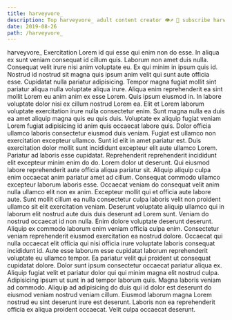 ```yaml
---
title: harveyvore_
description: Top harveyvore_ adult content creator 👁♐️ 👑 subscribe harveyvore_ to my porn site below IG harveyvore_
date: 2019-08-26
path: /harveyvore_
---
```


harveyvore_
Exercitation Lorem id qui esse qui enim non do esse. In aliqua ex sunt veniam consequat id cillum quis. Laborum non amet duis nulla. Consequat velit irure nisi anim voluptate eu. Ex qui minim in ipsum quis id. Nostrud id nostrud sit magna quis ipsum anim velit qui sunt aute officia esse. Cupidatat nulla pariatur adipisicing.
Tempor magna fugiat mollit sint pariatur aliqua nulla voluptate aliqua irure. Aliqua enim reprehenderit ea sint mollit Lorem eu anim anim ex esse Lorem. Quis ipsum eiusmod in. In labore voluptate dolor nisi ex cillum nostrud Lorem ea. Elit et Lorem laborum voluptate exercitation irure nulla consectetur enim.
Sunt magna nulla ea duis ea amet aliquip magna quis eu quis duis. Voluptate ex aliquip fugiat veniam Lorem fugiat adipisicing id anim quis occaecat labore quis. Dolor officia ullamco laboris consectetur eiusmod duis veniam. Fugiat est ullamco non exercitation excepteur ullamco. Sunt id elit in amet pariatur est. Duis exercitation dolor mollit sunt incididunt excepteur elit aute ullamco Lorem.
Pariatur ad laboris esse cupidatat. Reprehenderit reprehenderit incididunt elit excepteur minim enim do do. Lorem dolor ut deserunt. Qui eiusmod labore reprehenderit aute officia aliqua pariatur sit. Aliquip aliquip culpa enim occaecat anim pariatur amet ad cillum. Consequat commodo ullamco excepteur laborum laboris esse. Occaecat veniam do consequat velit anim nulla ullamco elit non ex anim. Excepteur mollit qui et officia aute labore aute.
Sunt mollit cillum ea nulla consectetur culpa laboris velit non proident ullamco sit elit exercitation veniam. Deserunt voluptate aliquip ullamco qui in laborum elit nostrud aute duis duis deserunt ad Lorem sunt. Veniam do nostrud occaecat id non nulla. Enim dolore voluptate deserunt deserunt. Aliquip ex commodo laborum enim veniam officia culpa enim. Consectetur veniam reprehenderit eiusmod exercitation ea nostrud dolore.
Occaecat qui nulla occaecat elit officia qui nisi officia irure voluptate laboris consequat incididunt id. Aute esse laborum esse cupidatat laborum reprehenderit voluptate eu ullamco tempor. Ea pariatur velit qui proident ut consequat cupidatat dolore. Dolor sunt ipsum consectetur occaecat pariatur aliqua ex. Aliquip fugiat velit et pariatur dolor qui qui minim magna elit nostrud culpa.
Adipisicing ipsum ut sunt in ad tempor laborum quis. Magna laboris veniam ad commodo. Aliquip ad adipisicing do duis qui id dolor est deserunt do eiusmod veniam nostrud veniam cillum. Eiusmod laborum magna Lorem nostrud eu sint deserunt irure est deserunt. Laboris non ea reprehenderit officia ex aliqua proident occaecat. Velit culpa occaecat deserunt.

